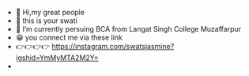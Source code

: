 - 👋 Hi,my great people
- 👀 this is your swati
- 🌱 I’m currently persuing BCA from Langat Singh College Muzaffarpur
- 😁 you connect me via these link
- 👉👉👉👉
https://instagram.com/swatsjasmine?igshid=YmMyMTA2M2Y=
-

<!---
swat-hub/swat-hub is a ✨ special ✨ repository because its `README.md` (this file) appears on your GitHub profile.
You can click the Preview link to take a look at your changes.
--->
